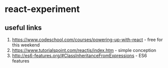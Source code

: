 # react-experiment

## useful links
1. https://www.codeschool.com/courses/powering-up-with-react - free for this weekend
2. https://www.tutorialspoint.com/reactjs/index.htm - simple conception
3. http://es6-features.org/#ClassInheritanceFromExpressions - ES6 features